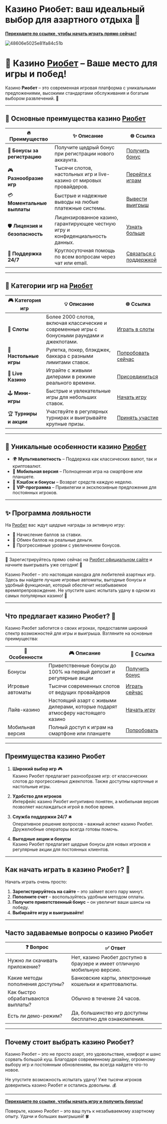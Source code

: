 # Казино Риобет: ваш идеальный выбор для азартного отдыха 🎰

**[Переходите по ссылке, чтобы начать играть прямо сейчас!](https://brandplay.link/dtx89f2L)**

![48606e5025e81fa84c51b](https://github.com/user-attachments/assets/913e7bc8-1cc4-4cab-96f4-fd9b25affc17)


# 🎲 Казино [Риобет](https://brandplay.link/dtx89f2L) – Ваше место для игры и побед!

Казино **Риобет** – это современная игровая платформа с уникальными предложениями, высокими стандартами обслуживания и богатым выбором развлечений. 💎 

---

## 💎 Основные преимущества казино [Риобет](https://brandplay.link/dtx89f2L)

| 🔥 **Преимущество**            | ✨ **Описание**                                                                                     | 🌐 **Ссылка**                                     |
|--------------------------------|-----------------------------------------------------------------------------------------------------|--------------------------------------------------|
| 🎁 **Бонусы за регистрацию**    | Получите щедрый бонус при регистрации нового аккаунта.                                             | [Получить бонус](https://brandplay.link/dtx89f2L) |
| 🎮 **Разнообразие игр**          | Тысячи слотов, настольных игр и live-казино от мировых провайдеров.                                 | [Перейти к играм](https://brandplay.link/dtx89f2L) |
| 💳 **Моментальные выплаты**      | Быстрые и надежные выводы на любые платежные системы.                                              | [Вывести выигрыш](https://brandplay.link/dtx89f2L) |
| 🛡️ **Лицензия и безопасность**  | Лицензированное казино, гарантирующее честную игру и конфиденциальность данных.                     | [Узнать больше](https://brandplay.link/dtx89f2L)  |
| 💬 **Поддержка 24/7**           | Круглосуточная помощь по всем вопросам через чат или email.                                        | [Связаться с поддержкой](https://brandplay.link/dtx89f2L) |

---

## 🎰 Категории игр на [Риобет](https://brandplay.link/dtx89f2L)

| 🎮 **Категория игр**          | 💡 **Описание**                                                                                      | 🌐 **Ссылка**                                   |
|-------------------------------|------------------------------------------------------------------------------------------------------|------------------------------------------------|
| 🎰 **Слоты**                  | Более 2000 слотов, включая классические и современные игры с бонусными раундами и джекпотами.        | [Играть в слоты](https://brandplay.link/dtx89f2L) |
| 🎲 **Настольные игры**         | Рулетка, покер, блэкджек, баккара с разными лимитами ставок.                                         | [Попробовать сейчас](https://brandplay.link/dtx89f2L) |
| 🎥 **Live Казино**             | Играйте с живыми дилерами в режиме реального времени.                                               | [Присоединиться](https://brandplay.link/dtx89f2L) |
| 🕹️ **Мини-игры**              | Быстрые и увлекательные игры для небольших ставок.                                                  | [Начать игру](https://brandplay.link/dtx89f2L) |
| 🏆 **Турниры и акции**         | Участвуйте в регулярных турнирах и выигрывайте крупные призы.                                       | [Принять участие](https://brandplay.link/dtx89f2L) |

---

## 🚀 Уникальные особенности казино [Риобет](https://brandplay.link/dtx89f2L)

- 🌍 **Мультивалютность** – Поддержка как классических валют, так и криптовалют.
- 📱 **Мобильная версия** – Полноценная игра на смартфоне или планшете.
- 🤑 **Кэшбэк и бонусы** – Возврат средств каждую неделю.
- 💼 **VIP-программа** – Привилегии и эксклюзивные предложения для постоянных игроков.

---

## ✨ Программа лояльности

На [Риобет](https://brandplay.link/dtx89f2L) вас ждут щедрые награды за активную игру:

- 🎯 Начисление баллов за ставки.
- 🎁 Обмен баллов на реальные деньги.
- 🚀 Прогрессивные уровни с увеличением бонусов.

---

📌 Зарегистрируйтесь прямо сейчас на [Риобет официальном сайте](https://brandplay.link/dtx89f2L) и начните выигрывать уже сегодня! 🥳

Казино Риобет – это настоящая находка для любителей азартных игр. Здесь вы найдете лучшие игровые автоматы, выгодные бонусы и удобный функционал, который обеспечит незабываемое времяпрепровождение. Не упустите шанс испытать удачу в одном из самых популярных казино! 🎲

---

## Что предлагает казино Риобет? 🚀

Казино Риобет заботится о своих игроках, предоставляя широкий спектр возможностей для игры и выигрыша. Взгляните на основные преимущества:

| 💎 Особенности | 🎮 Описание                                                                                 | 🔗 Ссылка                                       |
|-----------------|---------------------------------------------------------------------------------------------|------------------------------------------------|
| Бонусы         | Приветственные бонусы до 100% на первый депозит и регулярные акции                         | [Получить бонус](https://brandplay.link/dtx89f2L) |
| Игровые автоматы | Тысячи современных слотов от ведущих провайдеров                                          | [Играть сейчас](https://brandplay.link/dtx89f2L)  |
| Лайв-казино     | Настоящий азарт с живыми дилерами, которые подарят атмосферу настоящего казино             | [Начать игру](https://brandplay.link/dtx89f2L)   |
| Мобильная версия| Полный доступ к играм на смартфоне или планшете                                            | [Попробовать](https://brandplay.link/dtx89f2L)   |

---

## Преимущества казино Риобет

1. **Широкий выбор игр** 🎮  
   Казино Риобет предлагает разнообразие игр: от классических слотов до прогрессивных джекпотов. Также доступны карточные и настольные игры.

2. **Удобство для игроков**  
   Интерфейс казино Риобет интуитивно понятен, а мобильная версия позволяет наслаждаться игрой в любое время.

3. **Служба поддержки 24/7** 🛎️  
   Оперативное решение вопросов – важный аспект казино Риобет. Дружелюбные операторы всегда готовы помочь.

4. **Выгодные акции и бонусы**  
   Казино Риобет предлагает щедрые бонусы для новых игроков и регулярные акции для постоянных клиентов.

---

## Как начать играть в казино Риобет? 🎯

Начать играть очень просто:

1. **Зарегистрируйтесь на сайте** – это займет всего пару минут.  
2. **Пополните счет** – воспользуйтесь удобным методом оплаты.  
3. **Получите приветственный бонус** – он увеличит ваши шансы на победу.  
4. **Выбирайте игру и выигрывайте!**

---

## Часто задаваемые вопросы о казино Риобет

| ❓ Вопрос                          | ✅ Ответ                                                                                     |
|------------------------------------|---------------------------------------------------------------------------------------------|
| Нужно ли скачивать приложение?     | Нет, казино Риобет доступно в браузере и имеет отличную мобильную версию.                   |
| Какие методы пополнения доступны? | Банковские карты, электронные кошельки и криптовалюты.                                      |
| Как быстро обрабатываются выплаты?| Обычно в течение 24 часов.                                                                  |
| Есть ли демо-режим?                | Да, большинство игр доступны бесплатно для ознакомления.                                    |

---

## Почему стоит выбрать казино Риобет?

Казино Риобет – это не просто азарт, это удовольствие, комфорт и шанс сорвать большой куш. Благодаря современному дизайну, огромному выбору игр и постоянным обновлениям, вы всегда найдете что-то новое.

Не упустите возможность испытать удачу! Уже тысячи игроков доверились казино Риобет и остались довольны. 💰

---

**[Переходите по ссылке, чтобы начать игру и получить бонусы!](https://brandplay.link/dtx89f2L)**

Поверьте, казино Риобет – это ваш путь к незабываемому азартному опыту. Удачи и больших выигрышей! 🍀
